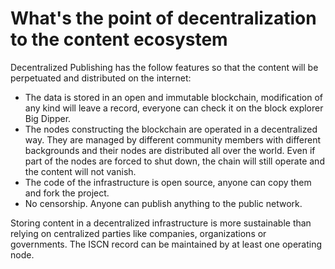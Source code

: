 # What's the point of decentralization to the content ecosystem

Decentralized Publishing has the follow features so that the content will be perpetuated and distributed on the internet:

* The data is stored in an open and immutable blockchain, modification of any kind will leave a record, everyone can check it on the block explorer Big Dipper.
* The nodes constructing the blockchain are operated in a decentralized way. They are managed by different community members with different backgrounds and their nodes are distributed all over the world. Even if part of the nodes are forced to shut down, the chain will still operate and the content will not vanish.
* The code of the infrastructure is open source, anyone can copy them and fork the project.
* No censorship.  Anyone can publish anything to the public network.

Storing content in a decentralized infrastructure is more sustainable than relying on centralized parties like companies, organizations or governments.  The ISCN record can be maintained by at least one operating node.

